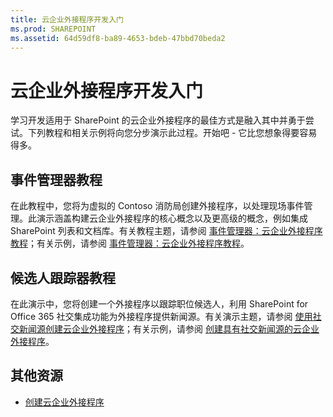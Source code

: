 ```yaml
---
title: 云企业外接程序开发入门
ms.prod: SHAREPOINT
ms.assetid: 64d59df8-ba89-4653-bdeb-47bbd70beda2
---
```



# 云企业外接程序开发入门
学习开发适用于 SharePoint 的云企业外接程序的最佳方式是融入其中并勇于尝试。下列教程和相关示例将向您分步演示此过程。开始吧 - 它比您想象得要容易得多。

  
    
    


## 事件管理器教程

在此教程中，您将为虚拟的 Contoso 消防局创建外接程序，以处理现场事件管理。此演示涵盖构建云企业外接程序的核心概念以及更高级的概念，例如集成 SharePoint 列表和文档库。有关教程主题，请参阅 [事件管理器：云企业外接程序教程](incident-manager-a-cloud-business-add-in-tutorial.md)；有关示例，请参阅 [事件管理器：云企业外接程序教程](http://code.msdn.microsoft.com/Incident-Manager-A-Cloud-c32d9b04)。
  
    
    

## 候选人跟踪器教程

在此演示中，您将创建一个外接程序以跟踪职位候选人，利用 SharePoint for Office 365 社交集成功能为外接程序提供新闻源。有关演示主题，请参阅 [使用社交新闻源创建云企业外接程序](create-a-cloud-business-add-in-with-a-social-newsfeed.md)；有关示例，请参阅 [创建具有社交新闻源的云企业外接程序](http://code.msdn.microsoft.com/Creating-a-Cloud-Business-8540c0c9)。
  
    
    

## 其他资源
<a name="bk_addresources"> </a>


-  [创建云企业外接程序](create-cloud-business-add-ins.md)
    
  

